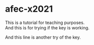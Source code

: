 # afec-x2021
This is a tutorial for teaching purposes.  
And this is for trying if the key is working.  
  
  And this line is another try of the key.